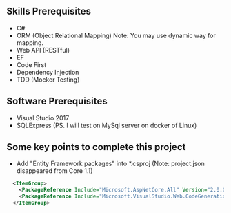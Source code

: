 ## Skills Prerequisites

- C#
- ORM (Object Relational Mapping) Note: You may use dynamic way for mapping.
- Web API (RESTful)
- EF
- Code First
- Dependency Injection
- TDD (Mocker Testing)


## Software Prerequisites
- Visual Studio 2017
- SQLExpress (PS. I will test on MySql server on docker of Linux)


## Some key points to complete this project

- Add "Entity Framework packages" into *.csproj (Note: project.json disappeared from Core 1.1)

```xml
  <ItemGroup>
    <PackageReference Include="Microsoft.AspNetCore.All" Version="2.0.0" />
    <PackageReference Include="Microsoft.VisualStudio.Web.CodeGeneration.Design" Version="2.0.0" />
  </ItemGroup>
```
